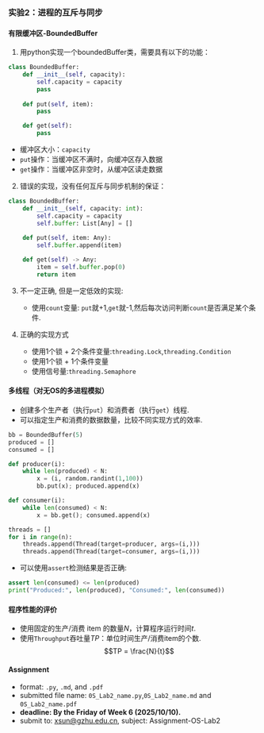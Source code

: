 ### 实验2：进程的互斥与同步

#### 有限缓冲区-BoundedBuffer
1. 用python实现一个boundedBuffer类，需要具有以下的功能：
```python
class BoundedBuffer:
    def __init__(self, capacity):
        self.capacity = capacity
        pass
    
    def put(self, item):
        pass

    def get(self):
        pass
```
+ 缓冲区大小：`capacity`
+ `put`操作：当缓冲区不满时，向缓冲区存入数据
+ `get`操作：当缓冲区非空时，从缓冲区读走数据

2. 错误的实现，没有任何互斥与同步机制的保证：
```python
class BoundedBuffer:
    def __init__(self, capacity: int):
        self.capacity = capacity
        self.buffer: List[Any] = []
        
    def put(self, item: Any):
        self.buffer.append(item)

    def get(self) -> Any:
        item = self.buffer.pop(0)
        return item
```
3. 不一定正确, 但是一定低效的实现:
   + 使用`count`变量: `put`就+1,`get`就-1,然后每次访问判断`count`是否满足某个条件.

4. 正确的实现方式
   + 使用1个锁 + 2个条件变量:`threading.Lock`,`threading.Condition`
   + 使用1个锁 + 1个条件变量
   + 使用信号量:`threading.Semaphore`

#### 多线程（对无OS的多进程模拟）
+ 创建多个生产者（执行`put`）和消费者（执行`get`）线程.
+ 可以指定生产和消费的数据数量，比较不同实现方式的效率.
```python
bb = BoundedBuffer(5)
produced = []
consumed = []

def producer(i):
    while len(produced) < N:
        x = (i, random.randint(1,100))
        bb.put(x); produced.append(x)

def consumer(i):
    while len(consumed) < N:
        x = bb.get(); consumed.append(x)

threads = []
for i in range(n):
    threads.append(Thread(target=producer, args=(i,)))
    threads.append(Thread(target=consumer, args=(i,)))
```
+ 可以使用`assert`检测结果是否正确:
```python
assert len(consumed) <= len(produced)
print("Produced:", len(produced), "Consumed:", len(consumed))
```
#### 程序性能的评价
+ 使用固定的生产/消费 item 的数量$N$，计算程序运行时间$t$.
+ 使用`Throughput`吞吐量$TP$：单位时间生产/消费item的个数.
  $$TP = \frac{N}{t}$$

#### Assignment
+ format: `.py`, `.md`, and `.pdf`
+ submitted file name: `0S_Lab2_name.py`,`0S_Lab2_name.md` and `0S_Lab2_name.pdf`
+ **deadline: By the Friday of Week 6 (2025/10/10).**
+ submit to: xsun@gzhu.edu.cn, subject: Assignment-OS-Lab2